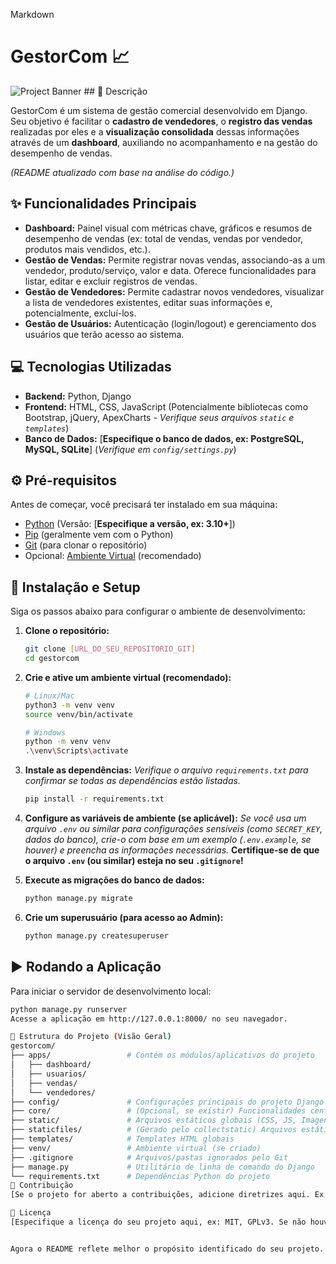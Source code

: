 Markdown

# GestorCom 📈

![Project Banner](URL_DA_IMAGEM_DO_BANNER_SE_TIVER) ## 📝 Descrição

GestorCom é um sistema de gestão comercial desenvolvido em Django. Seu objetivo é facilitar o **cadastro de vendedores**, o **registro das vendas** realizadas por eles e a **visualização consolidada** dessas informações através de um **dashboard**, auxiliando no acompanhamento e na gestão do desempenho de vendas.

*(README atualizado com base na análise do código.)*

## ✨ Funcionalidades Principais

* **Dashboard:** Painel visual com métricas chave, gráficos e resumos de desempenho de vendas (ex: total de vendas, vendas por vendedor, produtos mais vendidos, etc.).
* **Gestão de Vendas:** Permite registrar novas vendas, associando-as a um vendedor, produto/serviço, valor e data. Oferece funcionalidades para listar, editar e excluir registros de vendas.
* **Gestão de Vendedores:** Permite cadastrar novos vendedores, visualizar a lista de vendedores existentes, editar suas informações e, potencialmente, excluí-los.
* **Gestão de Usuários:** Autenticação (login/logout) e gerenciamento dos usuários que terão acesso ao sistema.

## 💻 Tecnologias Utilizadas

* **Backend:** Python, Django
* **Frontend:** HTML, CSS, JavaScript (Potencialmente bibliotecas como Bootstrap, jQuery, ApexCharts - *Verifique seus arquivos `static` e `templates`*)
* **Banco de Dados:** [**Especifique o banco de dados, ex: PostgreSQL, MySQL, SQLite**] (*Verifique em `config/settings.py`*)

## ⚙️ Pré-requisitos

Antes de começar, você precisará ter instalado em sua máquina:

* [Python](https://www.python.org/) (Versão: [**Especifique a versão, ex: 3.10+**])
* [Pip](https://pip.pypa.io/en/stable/installation/) (geralmente vem com o Python)
* [Git](https://git-scm.com/) (para clonar o repositório)
* Opcional: [Ambiente Virtual](https://docs.python.org/3/library/venv.html) (recomendado)

## 🚀 Instalação e Setup

Siga os passos abaixo para configurar o ambiente de desenvolvimento:

1.  **Clone o repositório:**
    ```bash
    git clone [URL_DO_SEU_REPOSITORIO_GIT]
    cd gestorcom
    ```

2.  **Crie e ative um ambiente virtual (recomendado):**
    ```bash
    # Linux/Mac
    python3 -m venv venv
    source venv/bin/activate

    # Windows
    python -m venv venv
    .\venv\Scripts\activate
    ```

3.  **Instale as dependências:**
    *Verifique o arquivo `requirements.txt` para confirmar se todas as dependências estão listadas.*
    ```bash
    pip install -r requirements.txt
    ```

4.  **Configure as variáveis de ambiente (se aplicável):**
    *Se você usa um arquivo `.env` ou similar para configurações sensíveis (como `SECRET_KEY`, dados do banco), crie-o com base em um exemplo (`.env.example`, se houver) e preencha as informações necessárias.*
    **Certifique-se de que o arquivo `.env` (ou similar) esteja no seu `.gitignore`!**

5.  **Execute as migrações do banco de dados:**
    ```bash
    python manage.py migrate
    ```

6.  **Crie um superusuário (para acesso ao Admin):**
    ```bash
    python manage.py createsuperuser
    ```

## ▶️ Rodando a Aplicação

Para iniciar o servidor de desenvolvimento local:

```bash
python manage.py runserver
Acesse a aplicação em http://127.0.0.1:8000/ no seu navegador.

📁 Estrutura do Projeto (Visão Geral)
gestorcom/
├── apps/                 # Contém os módulos/aplicativos do projeto
│   ├── dashboard/
│   ├── usuarios/
│   ├── vendas/
│   └── vendedores/
├── config/               # Configurações principais do projeto Django (settings.py, urls.py)
├── core/                 # (Opcional, se existir) Funcionalidades centrais/compartilhadas
├── static/               # Arquivos estáticos globais (CSS, JS, Imagens)
├── staticfiles/          # (Gerado pelo collectstatic) Arquivos estáticos para produção
├── templates/            # Templates HTML globais
├── venv/                 # Ambiente virtual (se criado)
├── .gitignore            # Arquivos/pastas ignorados pelo Git
├── manage.py             # Utilitário de linha de comando do Django
└── requirements.txt      # Dependências Python do projeto
🤝 Contribuição
[Se o projeto for aberto a contribuições, adicione diretrizes aqui. Ex: "Contribuições são bem-vindas! Por favor, abra uma issue para discutir mudanças ou envie um Pull Request." Se for um projeto pessoal, pode remover esta seção ou adaptar.]

📄 Licença
[Especifique a licença do seu projeto aqui, ex: MIT, GPLv3. Se não houver, considere adicionar uma. Você pode remover esta seção se preferir.]


Agora o README reflete melhor o propósito identificado do seu projeto. Lembre-se de preencher as informações específicas como a versão do Python, o banco de dados, a URL do repositório e a licença, se aplicável.
